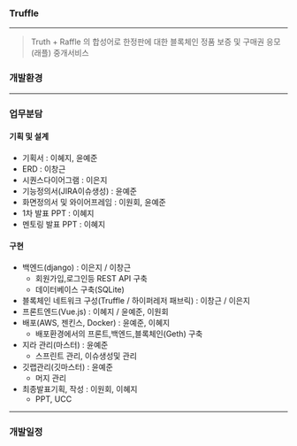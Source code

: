### Truffle

---

> Truth + Raffle 의 합성어로 한정판에 대한 블록체인 정품 보증 및 구매권 응모(래플) 중개서비스



### 개발환경

---

### 업무분담

#### 기획 및 설계

- 기획서 : 이혜지, 윤예준
- ERD : 이창근
- 시퀀스다이어그램 : 이은지
- 기능정의서(JIRA이슈생성) : 윤예준
- 화면정의서 및 와이어프레임 : 이원회, 윤예준
- 1차 발표 PPT : 이혜지
- 멘토링 발표 PPT : 이혜지

#### 구현

- 백엔드(django) : 이은지 / 이창근
  - 회원가입,로그인등 REST API 구축
  - 데이터베이스 구축(SQLite)
- 블록체인 네트워크 구성(Truffle / 하이퍼레저 패브릭) : 이창근 / 이은지
- 프론트엔드(Vue.js) : 이혜지 / 윤예준, 이원회
- 배포(AWS, 젠킨스, Docker) : 윤예준, 이혜지
  - 배포환경에서의 프론트,백엔드,블록체인(Geth) 구축
- 지라 관리(마스터) : 윤예준
  - 스프린트 관리, 이슈생성및 관리
- 깃랩관리(깃마스터) : 윤예준
  - 머지 관리
- 최종발표기획, 작성 : 이원회, 이혜지
  - PPT, UCC

---

### 개발일정


